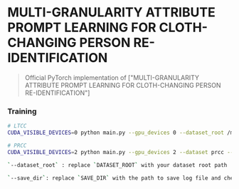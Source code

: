 # MULTI-GRANULARITY ATTRIBUTE PROMPT LEARNING FOR CLOTH-CHANGING PERSON RE-IDENTIFICATION

> Official PyTorch implementation of ["MULTI-GRANULARITY ATTRIBUTE PROMPT LEARNING FOR CLOTH-CHANGING PERSON RE-IDENTIFICATION"]


### Training

```sh
# LTCC
CUDA_VISIBLE_DEVICES=0 python main.py --gpu_devices 0 --dataset_root /media/data2/lx/cloth-changing/dataset --max_epoch 40 --save_dir ./savefile --save_checkpoint --reranking --ablation featandclo

# PRCC
CUDA_VISIBLE_DEVICES=2 python main.py --gpu_devices 2 --dataset prcc --dataset_root /media/data2/lx/cloth-changing/dataset --dataset_filename PRCC --max_epoch 40 --save_dir ./savefile --save_checkpoint --reranking --ablation featandclo

`--dataset_root` : replace `DATASET_ROOT` with your dataset root path

`--save_dir`: replace `SAVE_DIR` with the path to save log file and checkpoints


